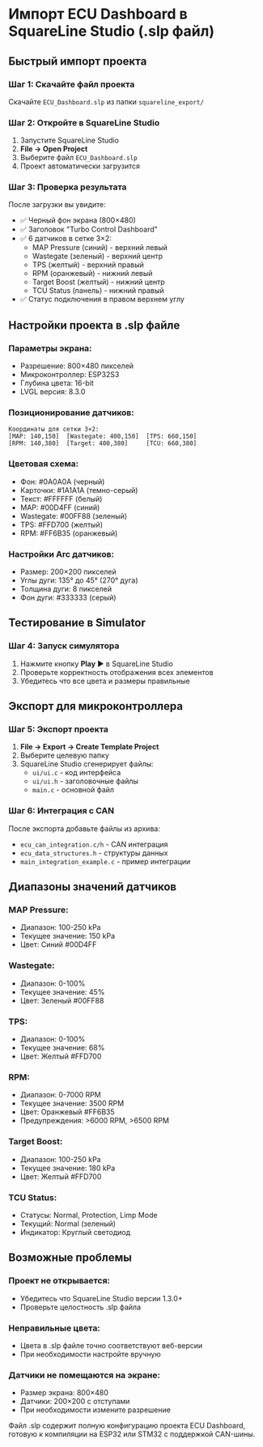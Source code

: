 # Импорт ECU Dashboard в SquareLine Studio (.slp файл)

## Быстрый импорт проекта

### Шаг 1: Скачайте файл проекта
Скачайте `ECU_Dashboard.slp` из папки `squareline_export/`

### Шаг 2: Откройте в SquareLine Studio
1. Запустите SquareLine Studio
2. **File → Open Project**
3. Выберите файл `ECU_Dashboard.slp`
4. Проект автоматически загрузится

### Шаг 3: Проверка результата
После загрузки вы увидите:
- ✅ Черный фон экрана (800×480)
- ✅ Заголовок "Turbo Control Dashboard"
- ✅ 6 датчиков в сетке 3×2:
  - MAP Pressure (синий) - верхний левый
  - Wastegate (зеленый) - верхний центр
  - TPS (желтый) - верхний правый
  - RPM (оранжевый) - нижний левый
  - Target Boost (желтый) - нижний центр
  - TCU Status (панель) - нижний правый
- ✅ Статус подключения в правом верхнем углу

## Настройки проекта в .slp файле

### Параметры экрана:
- Разрешение: 800×480 пикселей
- Микроконтроллер: ESP32S3
- Глубина цвета: 16-bit
- LVGL версия: 8.3.0

### Позиционирование датчиков:
```
Координаты для сетки 3×2:
[MAP: 140,150]  [Wastegate: 400,150]  [TPS: 660,150]
[RPM: 140,380]  [Target: 400,380]     [TCU: 660,380]
```

### Цветовая схема:
- Фон: #0A0A0A (черный)
- Карточки: #1A1A1A (темно-серый)
- Текст: #FFFFFF (белый)
- MAP: #00D4FF (синий)
- Wastegate: #00FF88 (зеленый)
- TPS: #FFD700 (желтый)
- RPM: #FF6B35 (оранжевый)

### Настройки Arc датчиков:
- Размер: 200×200 пикселей
- Углы дуги: 135° до 45° (270° дуга)
- Толщина дуги: 8 пикселей
- Фон дуги: #333333 (серый)

## Тестирование в Simulator

### Шаг 4: Запуск симулятора
1. Нажмите кнопку **Play** ▶️ в SquareLine Studio
2. Проверьте корректность отображения всех элементов
3. Убедитесь что все цвета и размеры правильные

## Экспорт для микроконтроллера

### Шаг 5: Экспорт проекта
1. **File → Export → Create Template Project**
2. Выберите целевую папку
3. SquareLine Studio сгенерирует файлы:
   - `ui/ui.c` - код интерфейса
   - `ui/ui.h` - заголовочные файлы
   - `main.c` - основной файл

### Шаг 6: Интеграция с CAN
После экспорта добавьте файлы из архива:
- `ecu_can_integration.c/h` - CAN интеграция
- `ecu_data_structures.h` - структуры данных
- `main_integration_example.c` - пример интеграции

## Диапазоны значений датчиков

### MAP Pressure:
- Диапазон: 100-250 kPa
- Текущее значение: 150 kPa
- Цвет: Синий #00D4FF

### Wastegate:
- Диапазон: 0-100%
- Текущее значение: 45%
- Цвет: Зеленый #00FF88

### TPS:
- Диапазон: 0-100%
- Текущее значение: 68%
- Цвет: Желтый #FFD700

### RPM:
- Диапазон: 0-7000 RPM
- Текущее значение: 3500 RPM
- Цвет: Оранжевый #FF6B35
- Предупреждения: >6000 RPM, >6500 RPM

### Target Boost:
- Диапазон: 100-250 kPa
- Текущее значение: 180 kPa
- Цвет: Желтый #FFD700

### TCU Status:
- Статусы: Normal, Protection, Limp Mode
- Текущий: Normal (зеленый)
- Индикатор: Круглый светодиод

## Возможные проблемы

### Проект не открывается:
- Убедитесь что SquareLine Studio версии 1.3.0+
- Проверьте целостность .slp файла

### Неправильные цвета:
- Цвета в .slp файле точно соответствуют веб-версии
- При необходимости настройте вручную

### Датчики не помещаются на экране:
- Размер экрана: 800×480
- Датчики: 200×200 с отступами
- При необходимости измените разрешение

Файл .slp содержит полную конфигурацию проекта ECU Dashboard, готовую к компиляции на ESP32 или STM32 с поддержкой CAN-шины.